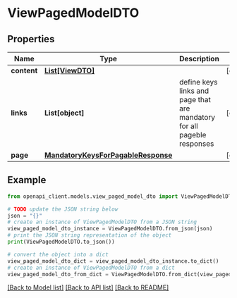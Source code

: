 # ViewPagedModelDTO


## Properties

Name | Type | Description | Notes
------------ | ------------- | ------------- | -------------
**content** | [**List[ViewDTO]**](ViewDTO.md) |  | [optional] 
**links** | **List[object]** | define keys links and page that are mandatory for all pageble responses | [optional] 
**page** | [**MandatoryKeysForPagableResponse**](MandatoryKeysForPagableResponse.md) |  | [optional] 

## Example

```python
from openapi_client.models.view_paged_model_dto import ViewPagedModelDTO

# TODO update the JSON string below
json = "{}"
# create an instance of ViewPagedModelDTO from a JSON string
view_paged_model_dto_instance = ViewPagedModelDTO.from_json(json)
# print the JSON string representation of the object
print(ViewPagedModelDTO.to_json())

# convert the object into a dict
view_paged_model_dto_dict = view_paged_model_dto_instance.to_dict()
# create an instance of ViewPagedModelDTO from a dict
view_paged_model_dto_from_dict = ViewPagedModelDTO.from_dict(view_paged_model_dto_dict)
```
[[Back to Model list]](../README.md#documentation-for-models) [[Back to API list]](../README.md#documentation-for-api-endpoints) [[Back to README]](../README.md)


